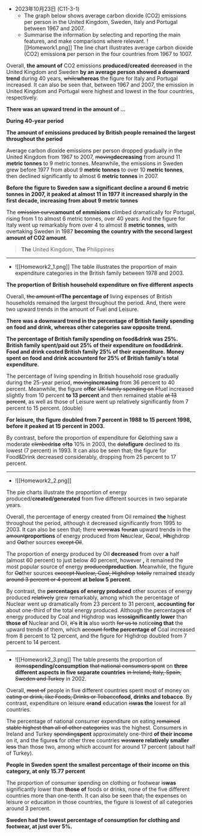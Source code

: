 * 2023年10月23日 (C11-3-1)
	* The graph below shows average carbon dioxide (CO2) emissions per person in the United Kingdom, Sweden, Italy and Portugal between 1967 and 2007.
	* Summarise the information by selecting and reporting the main features, and make comparisons where relevant.
	  ![[Homework1.png]]
The line chart illustrates average carbon dioxide (CO2) emission**s** per person in the four countries from 1967 to 1007.

Overall, **the amount of** CO2 emissions **produced/created** ~~decreased~~ in the United Kingdom and Sweden **by an average person showed a downward trend** during 40 years, ~~while~~**whereas** the figure for Italy and Portugal increased. It can also be seen that, between 1967 and 2007, the emission in United Kingdom and Portugal were highest and lowest in the four countries, respectively.

**There was an upward trend in the amount of ...**

**During 40-year period**

**The amount of emissions produced by British people remained the largest throughout the period**

Average carbon dioxide emissions per person dropped gradually in the United Kingdom from 1967 to 2007, ~~moving~~**decreasing** from around 11 **metric tonnes** to 9 metric tonnes. Meanwhile, the emissions in Sweden grew before 1977 from about 9 **metric tonnes** to over 10 **metric tonnes**, then declined significantly to almost 6 **metric tonnes** in 2007.

**Before the figure to Sweden saw a significant decline a around 6 metric tonnes in 2007, it peaked at almost 11 in 1977**
**it increased sharply in the first decade, increasing from about 9 metric tonnes**

The ~~emission curve~~**amount of emmisions** climbed dramatically for Portugal, rising from 1 to almost 6 metric tonnes, over 40 years. And the figure for Italy went up remarkably from over 4 to almost 8 **metric tonnes**, with overtaking Sweden in 1987 **becoming the country with the second largest amount of CO2 amount**.

> **The** United Kingdom, **The** Philippines
---
* ![[Homework2_1.png]]
The table illustrates the proportion of main expenditure categories in the British family between 1978 and 2003.

**The proportion of British household expenditure on five different aspects**

Overall, ~~the amount of~~**The percentage of** living expenses of British households remained the largest throughout the period. And, there were two upward trends in the amount of Fuel and Leisure.

**There was a downward trend in the percentage of British family spending on food and drink, whereas other categories saw opposite trend.**

**The percentage of British family spending on food&drink was 25%.**
**British family spent/paid out 25% of their expenditure on food&drink.**
**Food and drink costed British family 25% of their expenditure.**
**Money spent on food and drink accounterd for 25% of British family's total expenditure.**

The percentage of living spending in British household rose gradually during the 25-year period, ~~moving~~**increasing** from 36 percent to 40 percent. Meanwhile, the figure ~~of~~**for** ~~UK family spending on~~ ~~F~~fuel increased slightly from 10 percent **to 13 percent** and then remained stable ~~at 13 percent~~, as well as those of Leisure went up relatively significantly from 7 percent to 15 percent. (double)

**For leisure, the figure doubled from 7 percent in 1988 to 15 percent 1998, before it peaked at  15 percent in 2003.**

By contrast, before the proportion of expenditure for ~~C~~**c**lothing saw a moderate ~~climbed~~**rise** ~~of~~**to** 10% in 2003, the ~~data~~**figure** declined to its lowest (7 percent) in 1993. It can also be seen that~~,~~ the figure for Food&Drink decreased considerably, dropping from 25 percent to 17 percent.

---
* ![[Homework2_2.png]]

The pie charts illustrate the proportion of energy produced/**created/generated** from five different sources in two separate years.

Overall, the percentage of energy created from Oil remained **the** highest throughout the period, although it decreased significantly from 1995 to 2003. It can also be seen that~~,~~ there ~~were~~**was** ~~four~~**an** upward trend~~s~~ in the ~~amount~~**proportions** of energy produced from ~~N~~**n**uclear, ~~C~~**c**oal, ~~H~~**h**ighdrop and ~~O~~**o**ther sources ~~except Oil~~.

The proportion of energy produced by Oil **decreased** from over **a** half (almost 60 percent) to just below 40 percent, however **,** it remained the most popular source of energy ~~produced~~**production**. Meanwhile, the figure for ~~O~~**o**ther sources ~~exccept Nuclear, Coal, Highdrop~~ ~~totally~~ remain**ed** steady ~~around 3 percent or 4 percent~~ **at below 5 percent**.

By contrast, the **percentages of energy produced** other sources of energy produced ~~relatively~~ grew remarkably, among which the percentage of Nuclear went up dramatically from 23 percent to 31 percent, **accounting for** about one-third of the total energy produced. Although the percentage**s** of energy produced by Coal and Highdrop was ~~less~~**significantly lower** than **those of** Nuclear and Oil, ~~it's~~ **it is** also worth ~~for us to~~ notic~~e~~**ing that** the upward trend~~s~~ of them, which ~~account for~~**the percentage of** Coal increased from 8 percent to 12 percent, and the figure for Highdrop doubled from 7 percent to 14 percent.

---
* ![[Homework2_3.png]]
The table presents the proportion of ~~items~~**spending/consumption** ~~that national consumers spent~~ on **three different aspects in five separate countries** ~~in Ireland, Italy, Spain, Sweden and Turkey~~ in 2002.

Overall, ~~most of~~ people in five different countries spent most of money on ~~eating or drink, like Foods, Drinks or Tobacco~~**food, drinks and tobacco**. By contrast, expenditure on leisure ~~or~~**and** education ~~is~~**was the** lowest for all countries.

The percentage of national consumer expenditure on eating ~~remained stable highest than all of other categories~~ was the highest. Consumers in Ireland and Turkey ~~spending~~**spent** approximately one-third **of their income** on it, and the figure**s** for other three countries ~~was~~**were relatively smaller** ~~less~~ than those two, among which account for around 17 percent (about half of Turkey).

**People in Sweden spent the smallest percentage of their income on this category, at only 15.77 percent**

The proportion of consumer spending on clothing or footwear ~~is~~**was** significantly lower than **those of** foods or drinks, none of the five different countries more than one-tenth. It can also be seen that~~,~~ the expenses on leisure or education in those countries, the figure is lowest of all categories around 3 percent.

**Sweden had the lowest percentage of consumption for clothing and footwear, at just over 5%.**